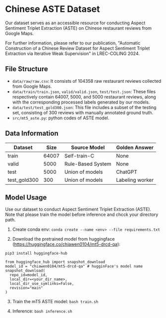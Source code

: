 # Chinese ASTE Dataset
Our dataset serves as an accessible resource for conducting Aspect Sentiment Triplet Extraction (ASTE) on Chinese restaurant reviews from Google Maps.

For further information, please refer to our publication, "Automatic Construction of a Chinese Review Dataset for Aspect Sentiment Triplet Extraction via Iterative Weak Supervision" in LREC-COLING 2024.


## File Structure
- `data/raw/raw.csv`: It consists of 104358 raw restaurant reviews collected from Google Maps.
- `data/train/train.json`, `valid/valid.json`, `test/test.json`: These files respectively contain 64007, 5000, and 5000 restaurant reviews, along with the corresponding processed labels generated by our models.
- `data/test/test_gold300.json`: This file includes a subset of the testing set, consisting of 300 reviews with manually annotated ground truth.
- `src/mt5_aste.py`: python codes of ASTE model.


## Data Information
|Dataset|Size|Source Model|Golden Answer|
|-------|----|------------|---------|
|train|64007|Self-train-C|None|
|valid|5000|Rule-Based System|None|
|test|5000|Union of models|ChatGPT|
|test_gold300|300|Union of models|Labeling worker|


## Model Usage
Use our dataset to conduct Aspect Sentiment Triplet Extraction (ASTE). Note that please train the model before inference and chcck your directory path.
1. Create conda env:
`conda create --name <env> --file requirements.txt`

2. Download the pretrained model from huggingface (https://huggingface.co/chiawen0104/mt5-drcd-qa):
  ```
  pip3 install huggingface-hub
  ```
  ```
  from huggingface_hub import snapshot_download
  model_id = "chiawen0104/mt5-drcd-qa" # hugginFace's model name
  snapshot_download(
    repo_id=model_id,
    local_dir=<your_dir_name>,
    local_dir_use_symlinks=False,
    revision="main"
  )
  ```

3. Train the mT5 ASTE model:
`bash train.sh`

4. Inference:
`bash inference.sh`

